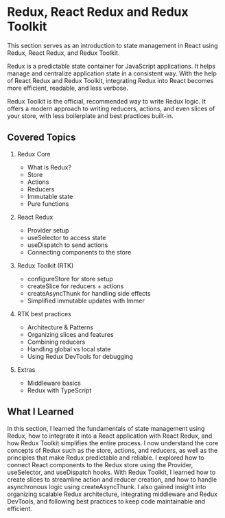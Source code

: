 # Redux, React Redux and Redux Toolkit

This section serves as an introduction to state management in React using Redux, React Redux, and Redux Toolkit.

Redux is a predictable state container for JavaScript applications. It helps manage and centralize application state in a consistent way. With the help of React Redux and Redux Toolkit, integrating Redux into React becomes more efficient, readable, and less verbose.

Redux Toolkit is the official, recommended way to write Redux logic. It offers a modern approach to writing reducers, actions, and even slices of your store, with less boilerplate and best practices built-in.

## Covered Topics
1. Redux Core
   - What is Redux?
   - Store
   - Actions
   - Reducers
   - Immutable state
   - Pure functions

2. React Redux
   - Provider setup
   - useSelector to access state
   - useDispatch to send actions
   - Connecting components to the store

3. Redux Toolkit (RTK)
   - configureStore for store setup
   - createSlice for reducers + actions
   - createAsyncThunk for handling side effects
   - Simplified immutable updates with Immer

4. RTK best practices
   - Architecture & Patterns
   - Organizing slices and features
   - Combining reducers
   - Handling global vs local state
   - Using Redux DevTools for debugging

5. Extras
   - Middleware basics
   - Redux with TypeScript

## What I Learned

In this section, I learned the fundamentals of state management using Redux, how to integrate it into a React application with React Redux, and how Redux Toolkit simplifies the entire process. I now understand the core concepts of Redux such as the store, actions, and reducers, as well as the principles that make Redux predictable and reliable. I explored how to connect React components to the Redux store using the Provider, useSelector, and useDispatch hooks. With Redux Toolkit, I learned how to create slices to streamline action and reducer creation, and how to handle asynchronous logic using createAsyncThunk. I also gained insight into organizing scalable Redux architecture, integrating middleware and Redux DevTools, and following best practices to keep code maintainable and efficient.